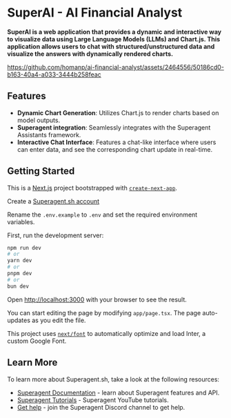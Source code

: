 # SuperAI - AI Financial Analyst

**SuperAI is a web application that provides a dynamic and interactive way to visualize data using Large Language Models (LLMs) and Chart.js. This application allows users to chat with structured/unstructured data and visualize the answers with dynamically rendered charts.**

https://github.com/homanp/ai-financial-analyst/assets/2464556/50186cd0-b163-40a4-a033-3444b258feac

## Features
- **Dynamic Chart Generation**: Utilizes Chart.js to render charts based on model outputs.
- **Superagent integration**: Seamlessly integrates with the Superagent Assistants framework.
- **Interactive Chat Interface**: Features a chat-like interface where users can enter data, and see the corresponding chart update in real-time.

## Getting Started
This is a [Next.js](https://nextjs.org/) project bootstrapped with [`create-next-app`](https://github.com/vercel/next.js/tree/canary/packages/create-next-app).

Create a [Superagent.sh account](https://beta.superagent.sh)

Rename the `.env.example` to `.env` and set the required environment variables.

First, run the development server:

```bash
npm run dev
# or
yarn dev
# or
pnpm dev
# or
bun dev
```

Open [http://localhost:3000](http://localhost:3000) with your browser to see the result.

You can start editing the page by modifying `app/page.tsx`. The page auto-updates as you edit the file.

This project uses [`next/font`](https://nextjs.org/docs/basic-features/font-optimization) to automatically optimize and load Inter, a custom Google Font.

## Learn More

To learn more about Superagent.sh, take a look at the following resources:

- [Superagent Documentation](https://docs.superagent.sh) - learn about Superagent features and API.
- [Superagent Tutorials]([https://nextjs.org/learn](https://www.youtube.com/channel/UCBeXnF8gh2EwAmOIwpmfjmA)) - Superagent YouTube tutorials.
- [Get help](https://discord.gg/mhmJUTjW4b) - join the Superagent Discord channel to get help.
